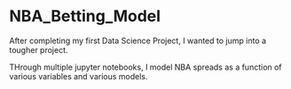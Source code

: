 # NBA_Betting_Model

After completing my first Data Science Project, I wanted to jump into a tougher project.

THrough multiple jupyter notebooks, I model NBA spreads as a function of various variables and various models. 
